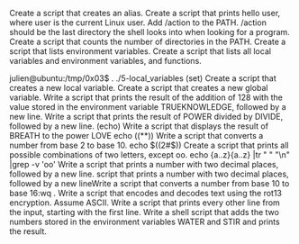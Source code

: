Create a script that creates an alias.
Create a script that prints hello user, where user is the current Linux user.
Add /action to the PATH. /action should be the last directory the shell looks into when looking for a program.
Create a script that counts the number of directories in the PATH.
Create a script that lists environment variables.
Create a script that lists all local variables and environment variables, and functions.

julien@ubuntu:/tmp/0x03$ . ./5-local_variables   (set)
Create a script that creates a new local variable.
Create a script that creates a new global variable.
Write a script that prints the result of the addition of 128 with the value stored in the environment variable TRUEKNOWLEDGE, followed by a new line.
Write a script that prints the result of POWER divided by DIVIDE, followed by a new line.  (echo)
Write a script that displays the result of BREATH to the power LOVE   echo ((**))
Write a  script that converts a number from base 2 to base 10.    echo $((2#$))
Create a script that prints all possible combinations of two letters, except oo.   echo {a..z}{a..z} |tr " " "\n" |grep -v 'oo'
Write a script that prints a number with two decimal places, followed by a new line.
 script that prints a number with two decimal places, followed by a new lineWrite a script that converts a number from base 10 to base 16:wq
.
Write a script that encodes and decodes text using the rot13 encryption. Assume ASCII.
Write a script that prints every other line from the input, starting with the first line.
Write a shell script that adds the two numbers stored in the environment variables WATER and STIR and prints the result.
